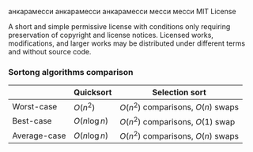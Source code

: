 анкарамесси анкарамесси анкарамесси месси месси
MIT License

A short and simple permissive license with conditions only requiring preservation of copyright and license notices. Licensed works, modifications, and larger works may be distributed under different terms and without source code.
### Sortong algorithms comparison

|              | Quicksort     | Selection sort                     |
| ------------ | ------------- | ---------------------------------- |
| Worst-case   | $O(n^2)$      | $O(n^2)$ comparisons, $O(n)$ swaps |
| Best-case    | $O(n\log{n})$ | $O(n^2)$ comparisons, $O(1)$ swap  |
| Average-case | $O(n\log{n})$ | $O(n^2)$ comparisons, $O(n)$ swaps |